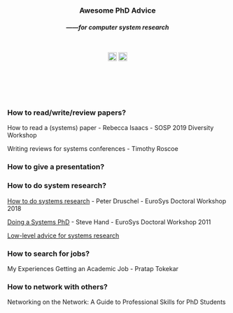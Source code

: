 <div align="center">
	<!--
	<img width="350" src="https://raw.githubusercontent.com/sindresorhus/awesome/main/media/logo.svg" alt="Awesome">
	<br>
-->
  <p>
	<h3>Awesome PhD Advice</h3>
	<h4>——<i>for computer system research</i></h4>
  </p>
  <br>
  <p>
	<a href="https://github.com/sindresorhus/awesome"><img height="20"  src="https://cdn.rawgit.com/sindresorhus/awesome/d7305f38d29fed78fa85652e3a63e154dd8e8829/media/badge.svg" alt="Awesome"></a>
	<a href="http://creativecommons.org/publicdomain/zero/1.0/"><img height="20" src="https://img.shields.io/badge/License-CC0%201.0-lightgrey.svg" alt="License: CC0-1.0"></a>
  </p>
<br>
<br>
<br>
<br>
</div>


### How to read/write/review papers?

How to read a (systems) paper - Rebecca Isaacs - SOSP 2019 Diversity Workshop

Writing reviews for systems conferences - Timothy Roscoe

### How to give a presentation?

### How to do system research?

[How to do systems research](http://conferences.inf.ed.ac.uk/EuroDW2018/keynotes/Peter-Druschel-Keynote.pdf) - Peter Druschel - EuroSys Doctoral Workshop 2018

[Doing a Systems PhD](https://www.cl.cam.ac.uk/research/srg/netos/eurosys11dw/keynote/StevenHand.pdf) - Steve Hand - EuroSys Doctoral Workshop 2011

[Low-level advice for systems research](https://lalith.in/2020/09/27/Low-Level-Advice-For-Systems-Research/)

### How to search for jobs?

My Experiences Getting an Academic Job - Pratap Tokekar

### How to network with others?

Networking on the Network: A Guide to Professional Skills for PhD Students
